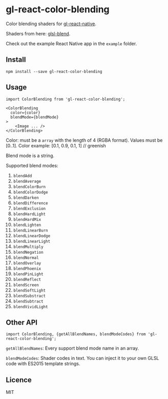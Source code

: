 # gl-react-color-blending

Color blending shaders for [gl-react-native](https://github.com/ProjectSeptemberInc/gl-react-native).

Shaders from here: [glsl-blend](https://github.com/jamieowen/glsl-blend).

Check out the example React Native app in the `example` folder.

## Install

`npm install --save gl-react-color-blending`

## Usage

```
import ColorBlending from 'gl-react-color-blending';
```

```
<ColorBlending
  color={color}
  blendMode={blendMode}
>
    <Image ... />
</ColorBlending>
```

Color: must be a `array` with the length of 4 (RGBA format). Values must be [0..1].
Color example: [0.1, 0.9, 0.1, 1] // greenish

Blend mode is a string.

Supported blend modes:
1. `blendAdd`
2. `blendAverage`
3. `blendColorBurn`
4. `blendColorDodge`
5. `blendDarken`
6. `blendDifference`
7. `blendExclusion`
8. `blendHardLight`
9. `blendHardMix`
10. `blendLighten`
11. `blendLinearBurn`
12. `blendLinearDodge`
13. `blendLinearLight`
14. `blendMultiply`
15. `blendNegation`
16. `blendNormal`
17. `blendOverlay`
18. `blendPhoenix`
19. `blendPinLight`
20. `blendReflect`
21. `blendScreen`
22. `blendSoftLight`
23. `blendSubstract`
24. `blendSubtract`
25. `blendVividLight`

## Other API

`import ColorBlending, {getAllBlendNames, blendModeCodes} from 'gl-react-color-blending';`

`getAllBlendNames`: Every support blend mode name in an array.

`blendModeCodes`: Shader codes in text. You can inject it to your own GLSL code with ES2015 template strings.

## Licence

MIT
